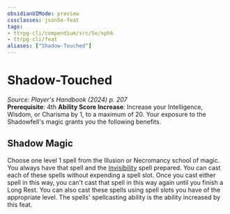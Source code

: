 ```yaml
---
obsidianUIMode: preview
cssclasses: json5e-feat
tags:
- ttrpg-cli/compendium/src/5e/xphb
- ttrpg-cli/feat
aliases: ["Shadow-Touched"]
---
```

# Shadow-Touched
*Source: Player's Handbook (2024) p. 207*  
**Prerequisite**: 4th
**Ability Score Increase**: Increase your Intelligence, Wisdom, or Charisma by 1, to a maximum of 20.
Your exposure to the Shadowfell's magic grants you the following benefits.

## Shadow Magic

Choose one level 1 spell from the Illusion or Necromancy school of magic. You always have that spell and the [Invisibility](3-Mechanics/CLI/spells/invisibility-xphb.md) spell prepared. You can cast each of these spells without expending a spell slot. Once you cast either spell in this way, you can't cast that spell in this way again until you finish a Long Rest. You can also cast these spells using spell slots you have of the appropriate level. The spells' spellcasting ability is the ability increased by this feat.